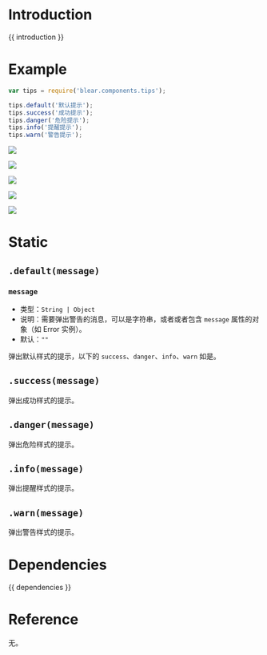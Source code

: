 # Introduction
{{ introduction }}





# Example
```js
var tips = require('blear.components.tips');

tips.default('默认提示');
tips.success('成功提示');
tips.danger('危险提示');
tips.info('提醒提示');
tips.warn('警告提示');
```

![](http://ww3.sinaimg.cn/large/006tNbRwgy1ff281k2a9kj30so05a74g.jpg)

![](http://ww2.sinaimg.cn/large/006tNbRwgy1ff281uifgej30te0560sv.jpg)

![](http://ww3.sinaimg.cn/large/006tNbRwgy1ff2825bbojj30te060aab.jpg)

![](http://ww4.sinaimg.cn/large/006tNbRwgy1ff2833vc57j30sw066glv.jpg)

![](http://ww4.sinaimg.cn/large/006tNbRwgy1ff283dkj1ij30t204waa6.jpg)


# Static
## `.default(message)`
### `message`
- 类型：`String | Object`
- 说明：需要弹出警告的消息，可以是字符串，或者或者包含 `message` 属性的对象（如 Error 实例）。
- 默认：`""`

弹出默认样式的提示，以下的 `success`、`danger`、`info`、`warn` 如是。

## `.success(message)`
弹出成功样式的提示。

## `.danger(message)`
弹出危险样式的提示。

## `.info(message)`
弹出提醒样式的提示。

## `.warn(message)`
弹出警告样式的提示。




# Dependencies
{{ dependencies }}





# Reference
无。

